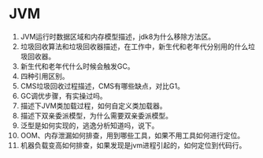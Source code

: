 # JVM

1. JVM运行时数据区域和内存模型描述，jdk8为什么移除方法区。
2. 垃圾回收算法和垃圾回收器描述，在工作中，新生代和老年代分别用的什么垃圾回收器。
3. 新生代和老年代什么时候会触发GC。
4. 四种引用区别。
5. CMS垃圾回收过程描述，CMS有哪些缺点，对比G1。
6. GC调优步骤，有实操过吗。
7. 描述下JVM类加载过程，如何自定义类加载器。
8. 描述下双亲委派模型，为什么需要双亲委派模型。
9. 泛型是如何实现的，逃逸分析知道吗，说下。
10. OOM、内存泄漏如何排查，用到哪些工具，如果不用工具如何进行定位。
11. 机器负载变高如何排查，如果发现是jvm进程引起的，如何定位到代码行。